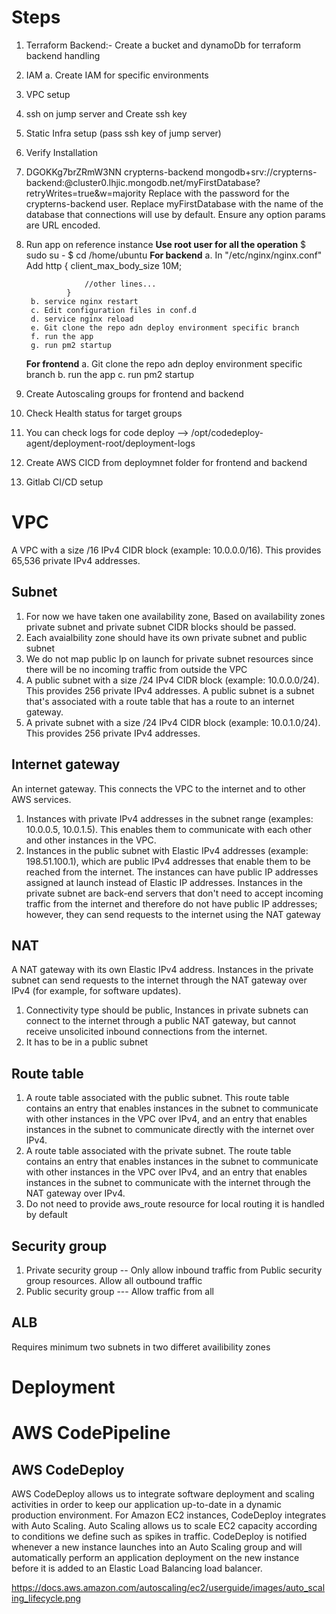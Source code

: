 # Steps
1. Terraform Backend:- Create a bucket and dynamoDb for terraform backend handling
2. IAM 
    a. Create IAM for specific environments
1. VPC setup
2. ssh on jump server and Create ssh key
3. Static Infra setup (pass ssh key of jump server)
4. Verify Installation
5. DGOKKg7brZRmW3NN
crypterns-backend
mongodb+srv://crypterns-backend:<password>@cluster0.lhjic.mongodb.net/myFirstDatabase?retryWrites=true&w=majority
Replace <password> with the password for the crypterns-backend user. Replace myFirstDatabase with the name of the database that connections will use by default. Ensure any option params are URL encoded.
5. Run app on reference instance
    **Use root user for all the operation**
    $ sudo su -
    $ cd /home/ubuntu
    **For backend**
        a. In  "/etc/nginx/nginx.conf"  Add
                http {
                    client_max_body_size 10M;

                    //other lines...
                }
        b. service nginx restart
        c. Edit configuration files in conf.d
        d. service nginx reload
        e. Git clone the repo adn deploy environment specific branch
        f. run the app
        g. run pm2 startup
    **For frontend**
        a. Git clone the repo adn deploy environment specific branch
        b. run the app
        c. run pm2 startup
6. Create Autoscaling groups for frontend and backend
7. Check Health status for target groups
8. You can check logs for code deploy --> /opt/codedeploy-agent/deployment-root/deployment-logs
9. Create AWS CICD from deploymnet folder for frontend and backend
10. Gitlab CI/CD setup

# VPC

A VPC with a size /16 IPv4 CIDR block (example: 10.0.0.0/16). This provides 65,536 private IPv4 addresses.

## Subnet

1. For now we have taken one availability zone, Based on availability zones private subnet and private subnet CIDR blocks should be passed.
2. Each avaialbility zone should have its own private subnet and public subnet
3. We do not map public Ip on launch for private subnet resources since there will be no incoming traffic from outside the VPC
4. A public subnet with a size /24 IPv4 CIDR block (example: 10.0.0.0/24). This provides 256 private IPv4 addresses. A public subnet is a subnet that's associated with a route table that has a route to an internet gateway.
5. A private subnet with a size /24 IPv4 CIDR block (example: 10.0.1.0/24). This provides 256 private IPv4 addresses.

## Internet gateway

An internet gateway. This connects the VPC to the internet and to other AWS services.

1. Instances with private IPv4 addresses in the subnet range (examples: 10.0.0.5, 10.0.1.5). This enables them to communicate with each other and other instances in the VPC.
2. Instances in the public subnet with Elastic IPv4 addresses (example: 198.51.100.1), which are public IPv4 addresses that enable them to be reached from the internet. The instances can have public IP addresses assigned at launch instead of Elastic IP addresses. Instances in the private subnet are back-end servers that don't need to accept incoming traffic from the internet and therefore do not have public IP addresses; however, they can send requests to the internet using the NAT gateway

## NAT

A NAT gateway with its own Elastic IPv4 address. Instances in the private subnet can send requests to the internet through the NAT gateway over IPv4 (for example, for software updates).

1. Connectivity type should be public, Instances in private subnets can connect to the internet through a public NAT gateway, but cannot receive unsolicited inbound connections from the internet.
2. It has to be in a public subnet

## Route table

1. A route table associated with the public subnet. This route table contains an entry that enables instances in the subnet to communicate with other instances in the VPC over IPv4, and an entry that enables instances in the subnet to communicate directly with the internet over IPv4.
2. A route table associated with the private subnet. The route table contains an entry that enables instances in the subnet to communicate with other instances in the VPC over IPv4, and an entry that enables instances in the subnet to communicate with the internet through the NAT gateway over IPv4.
3. Do not need to provide aws_route resource for local routing it is handled by default

## Security group

1. Private security group -- Only allow inbound traffic from Public security group resources. Allow all outbound traffic
2. Public security group --- Allow traffic from all

## ALB

Requires minimum two subnets in two differet availibility zones

# Deployment

# AWS CodePipeline

## AWS CodeDeploy

AWS CodeDeploy allows us to integrate software deployment and scaling activities in order to keep our application up-to-date in a dynamic production environment. For Amazon EC2 instances, CodeDeploy integrates with Auto Scaling. Auto Scaling allows us to scale EC2 capacity according to conditions we define such as spikes in traffic. CodeDeploy is notified whenever a new instance launches into an Auto Scaling group and will automatically perform an application deployment on the new instance before it is added to an Elastic Load Balancing load balancer.


https://docs.aws.amazon.com/autoscaling/ec2/userguide/images/auto_scaling_lifecycle.png